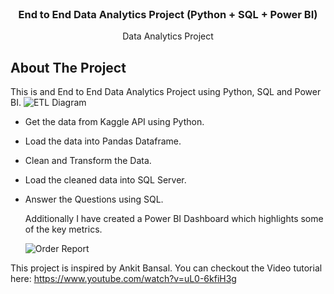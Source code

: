                          
<br/>
<div align="center">

<h3 align="center">End to End Data Analytics Project (Python + SQL + Power BI)</h3>
<p align="center">
Data Analytics Project


  


</p>
</div>

 ## About The Project

This is and End to End Data Analytics Project using Python, SQL and Power BI. 
![ETL Diagram](https://github.com/NagarjunP23/python-projects/assets/53596669/f84e41b4-247d-409f-aa93-b6420c474e37)

- Get the data from Kaggle API using Python.
- Load the data into Pandas Dataframe.
- Clean and Transform the Data.
- Load the cleaned data into SQL Server.
- Answer the Questions using SQL.

  <p> Additionally I have created a Power BI Dashboard which highlights some of the key metrics. </p>

  ![Order Report](https://github.com/NagarjunP23/python-projects/assets/53596669/379708a7-75af-4319-90ad-6493d1fc6d66)


This project is inspired by Ankit Bansal. 
You can checkout the Video tutorial here: https://www.youtube.com/watch?v=uL0-6kfiH3g
